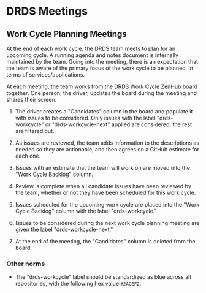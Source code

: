 # DRDS Meetings

## Work Cycle Planning Meetings

At the end of each work cycle, the DRDS team meets to plan for an upcoming cycle.  A running agenda and notes document is internally maintained by the team.  Going into the meeting, there is an expectation that the team is aware of the primary focus of the work cycle to be planned, in terms of services/applications.

At each meeting, the team works from the [DRDS Work Cycle ZenHub board](https://app.zenhub.com/workspaces/drds-work-cycle-613b7b006feafc0013132d52/board?labels=drds-workcycle) together.  One person, the driver, updates the board during the meeting and shares their screen.

1. The driver creates a "Candidates" column in the board and populate it with issues to be considered.  Only issues with the label "drds-workcycle" or "drds-workcycle-next" applied are considered; the rest are filtered out.

1. As issues are reviewed, the team adds information to the descriptions as needed so they are actionable, and then agrees on a GitHub estimate for each one.

1. Issues with an estimate that the team will work on are moved into the "Work Cycle Backlog" column.

1. Review is complete when all candidate issues have been reviewed by the team, whether or not they have been scheduled for this work cycle.

1. Issues scheduled for the upcoming work cycle are placed into the "Work Cycle Backlog" column with the label "drds-workcycle."

1. Issues to be considered during the next work cycle planning meeting are given the label "drds-workcycle-next."

1. At the end of the meeting, the "Candidates" column is deleted from the board.

### Other norms
* The "drds-workcycle" label should be standardized as blue across all repositories, with the following hex value `#2ACEF2`.
